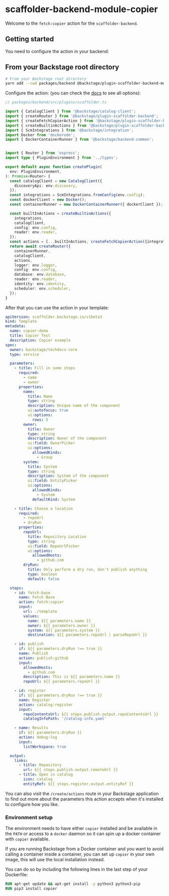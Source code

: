 # scaffolder-backend-module-copier

Welcome to the `fetch:copier` action for the `scaffolder-backend`.

## Getting started

You need to configure the action in your backend:

## From your Backstage root directory

```bash
# From your Backstage root directory
yarn add --cwd packages/backend @backstage/plugin-scaffolder-backend-module-copier
```

Configure the action:
(you can check the [docs](https://backstage.io/docs/features/software-templates/writing-custom-actions#registering-custom-actions) to see all options):

```typescript
// packages/backend/src/plugins/scaffolder.ts

import { CatalogClient } from '@backstage/catalog-client';
import { createRouter } from '@backstage/plugin-scaffolder-backend';
import { createFetchCopierAction } from '@backstage/plugin-scaffolder-backend-module-copier';
import { createBuiltinActions } from '@backstage/plugin-scaffolder-backend';
import { ScmIntegrations } from '@backstage/integration';
import Docker from 'dockerode';
import { DockerContainerRunner } from '@backstage/backend-common';


import { Router } from 'express';
import type { PluginEnvironment } from '../types';

export default async function createPlugin(
  env: PluginEnvironment,
): Promise<Router> {
  const catalogClient = new CatalogClient({
    discoveryApi: env.discovery,
  });
  const integrations = ScmIntegrations.fromConfig(env.config);
  const dockerClient = new Docker();
  const containerRunner = new DockerContainerRunner({ dockerClient });

  const builtInActions = createBuiltinActions({
    integrations,
    catalogClient,
    config: env.config,
    reader: env.reader,
  });
  const actions = [...builtInActions, createFetchCopierAction({integrations, reader: env.reader, containerRunner})];
  return await createRouter({
    containerRunner,
    catalogClient,
    actions,
    logger: env.logger,
    config: env.config,
    database: env.database,
    reader: env.reader,
    identity: env.identity,
    scheduler: env.scheduler,
  });
}


```

After that you can use the action in your template:

```yaml
apiVersion: scaffolder.backstage.io/v1beta3
kind: Template
metadata:
  name: copier-demo
  title: Copier Test
  description: Copier example
spec:
  owner: backstage/techdocs-core
  type: service

  parameters:
    - title: Fill in some steps
      required:
        - name
        - owner
      properties:
        name:
          title: Name
          type: string
          description: Unique name of the component
          ui:autofocus: true
          ui:options:
            rows: 5
        owner:
          title: Owner
          type: string
          description: Owner of the component
          ui:field: OwnerPicker
          ui:options:
            allowedKinds:
              - Group
        system:
          title: System
          type: string
          description: System of the component
          ui:field: EntityPicker
          ui:options:
            allowedKinds:
              - System
            defaultKind: System

    - title: Choose a location
      required:
        - repoUrl
        - dryRun
      properties:
        repoUrl:
          title: Repository Location
          type: string
          ui:field: RepoUrlPicker
          ui:options:
            allowedHosts:
              - github.com
        dryRun:
          title: Only perform a dry run, don't publish anything
          type: boolean
          default: false

  steps:
    - id: fetch-base
      name: Fetch Base
      action: fetch:copier
      input:
        url: ./template
        values:
          name: ${{ parameters.name }}
          owner: ${{ parameters.owner }}
          system: ${{ parameters.system }}
          destination: ${{ parameters.repoUrl | parseRepoUrl }}

    - id: publish
      if: ${{ parameters.dryRun !== true }}
      name: Publish
      action: publish:github
      input:
        allowedHosts:
          - github.com
        description: This is ${{ parameters.name }}
        repoUrl: ${{ parameters.repoUrl }}

    - id: register
      if: ${{ parameters.dryRun !== true }}
      name: Register
      action: catalog:register
      input:
        repoContentsUrl: ${{ steps.publish.output.repoContentsUrl }}
        catalogInfoPath: '/catalog-info.yaml'

    - name: Results
      if: ${{ parameters.dryRun }}
      action: debug:log
      input:
        listWorkspace: true

  output:
    links:
      - title: Repository
        url: ${{ steps.publish.output.remoteUrl }}
      - title: Open in catalog
        icon: catalog
        entityRef: ${{ steps.register.output.entityRef }}
```

You can also visit the `/create/actions` route in your Backstage application to find out more about the parameters this action accepts when it's installed to configure how you like.

### Environment setup

The environment needs to have either `copier` installed and be available in the `PATH` or access to a `docker` daemon so it can spin up a docker container with `copier` available.

If you are running Backstage from a Docker container and you want to avoid calling a container inside a container, you can set up `copier` in your own image, this will use the local installation instead.

You can do so by including the following lines in the last step of your Dockerfile:

```dockerfile
RUN apt-get update && apt-get install -y python3 python3-pip
RUN pip3 install copier
```
